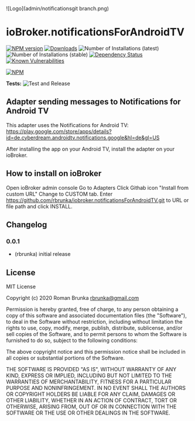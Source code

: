 ![Logo](admin/notificationsgit branch.png)
# ioBroker.notificationsForAndroidTV

[![NPM version](http://img.shields.io/npm/v/iobroker.notificationsForAndroidTV.svg)](https://www.npmjs.com/package/iobroker.template)
[![Downloads](https://img.shields.io/npm/dm/iobroker.notificationsForAndroidTV.svg)](https://www.npmjs.com/package/iobroker.template)
![Number of Installations (latest)](http://iobroker.live/badges/notificationsForAndroidTV-installed.svg)
![Number of Installations (stable)](http://iobroker.live/badges/notificationsForAndroidTV-stable.svg)
[![Dependency Status](https://img.shields.io/david/rbrunka/iobroker.notificationsForAndroidTV.svg)](https://david-dm.org/rbrunka/iobroker.notificationsForAndroidTV)
[![Known Vulnerabilities](https://snyk.io/test/github/rbrunka/ioBroker.notificationsForAndroidTV/badge.svg)](https://snyk.io/test/github/rbrunka/ioBroker.notificationsForAndroidTV)

[![NPM](https://nodei.co/npm/iobroker.notificationsForAndroidTV.png?downloads=true)](https://nodei.co/npm/iobroker.notificationsForAndroidTV/)

**Tests:** ![Test and Release](https://github.com/rbrunka/ioBroker.notificationsForAndroidTV/workflows/Test%20and%20Release/badge.svg)

## Adapter sending messages to Notifications for Android TV
This adapter uses the Notifications for Android TV: https://play.google.com/store/apps/details?id=de.cyberdream.androidtv.notifications.google&hl=de&gl=US

After installing the app on your Android TV, install the adapter on your ioBroker.

## How to install on ioBroker
Open ioBroker admin console
Go to Adapters
Click Githab icon "Install from custom URL"
Change to CUSTOM tab.
Enter https://github.com/rbrunka/iobroker.notificationsForAndroidTV.git to URL or file path and click INSTALL.

## Changelog

### 0.0.1
* (rbrunka) initial release

## License
MIT License

Copyright (c) 2020 Roman Brunka <rbrunka@gmail.com>

Permission is hereby granted, free of charge, to any person obtaining a copy
of this software and associated documentation files (the "Software"), to deal
in the Software without restriction, including without limitation the rights
to use, copy, modify, merge, publish, distribute, sublicense, and/or sell
copies of the Software, and to permit persons to whom the Software is
furnished to do so, subject to the following conditions:

The above copyright notice and this permission notice shall be included in all
copies or substantial portions of the Software.

THE SOFTWARE IS PROVIDED "AS IS", WITHOUT WARRANTY OF ANY KIND, EXPRESS OR
IMPLIED, INCLUDING BUT NOT LIMITED TO THE WARRANTIES OF MERCHANTABILITY,
FITNESS FOR A PARTICULAR PURPOSE AND NONINFRINGEMENT. IN NO EVENT SHALL THE
AUTHORS OR COPYRIGHT HOLDERS BE LIABLE FOR ANY CLAIM, DAMAGES OR OTHER
LIABILITY, WHETHER IN AN ACTION OF CONTRACT, TORT OR OTHERWISE, ARISING FROM,
OUT OF OR IN CONNECTION WITH THE SOFTWARE OR THE USE OR OTHER DEALINGS IN THE
SOFTWARE.